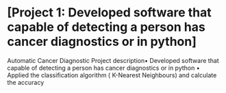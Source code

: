 

# [Project 1: Developed software that capable of detecting a person has cancer diagnostics or  in python]

Automatic Cancer Diagnostic
Project description• Developed software that capable of detecting a person has cancer diagnostics or  in python
• Applied the classification algorithm ( K-Nearest Neighbours) and calculate the accuracy
